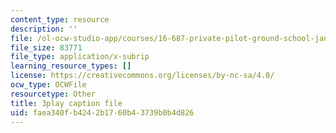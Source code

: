 ```yaml
---
content_type: resource
description: ''
file: /ol-ocw-studio-app/courses/16-687-private-pilot-ground-school-january-iap-2019/faea340fb4242b1760b43739b0b4d826_-dOX_4lI6HY.srt
file_size: 83771
file_type: application/x-subrip
learning_resource_types: []
license: https://creativecommons.org/licenses/by-nc-sa/4.0/
ocw_type: OCWFile
resourcetype: Other
title: 3play caption file
uid: faea340f-b424-2b17-60b4-3739b0b4d826
---
```

